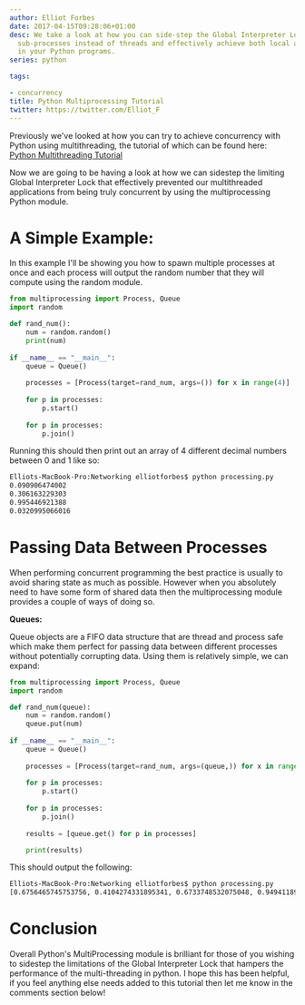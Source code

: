 ```yaml
---
author: Elliot Forbes
date: 2017-04-15T09:28:06+01:00
desc: We take a look at how you can side-step the Global Interpreter Lock by using
  sub-processes instead of threads and effectively achieve both local and remote concurrency
  in your Python programs.
series: python

tags:

- concurrency
title: Python Multiprocessing Tutorial
twitter: https://twitter.com/Elliot_F
---
```


<p>Previously we've looked at how you can try to achieve concurrency with Python using multithreading, the tutorial of which can be found here: <a href="/python/python-multithreading-tutorial/">Python Multithreading Tutorial</a></p>

<p>Now we are going to be having a look at how we can sidestep the limiting Global Interpreter Lock that effectively prevented our multithreaded applications from being truly concurrent by using the multiprocessing Python module. </p>

# A Simple Example:

<p>In this example I'll be showing you how to spawn multiple processes at once and each process will output the random number that they will compute using the random module.</p>

```python
from multiprocessing import Process, Queue
import random

def rand_num():
    num = random.random()
    print(num)
    
if __name__ == "__main__":
    queue = Queue()
    
    processes = [Process(target=rand_num, args=()) for x in range(4)]
    
    for p in processes:
        p.start()
        
    for p in processes:
        p.join()
```

<p>Running this should then print out an array of 4 different decimal numbers between 0 and 1 like so:</p>

```bash
Elliots-MacBook-Pro:Networking elliotforbes$ python processing.py
0.090906474002
0.306163229303
0.995446921388
0.0320995066016
```

# Passing Data Between Processes

<p>When performing concurrent programming the best practice is usually to avoid sharing state as much as possible. However when you absolutely need to have some form of shared data then the multiprocessing module provides a couple of ways of doing so. </p>

<p><strong>Queues:</strong></p>

<p>Queue objects are a FIFO data structure that are thread and process safe which make them perfect for passing data between different processes without potentially corrupting data. Using them is relatively simple, we can expand:</p>

```python
from multiprocessing import Process, Queue
import random

def rand_num(queue):
    num = random.random()
    queue.put(num)
    
if __name__ == "__main__":
    queue = Queue()
    
    processes = [Process(target=rand_num, args=(queue,)) for x in range(4)]
    
    for p in processes:
        p.start()
        
    for p in processes:
        p.join()
    
    results = [queue.get() for p in processes]

    print(results)
```

<p>This should output the following:</p>

```bash
Elliots-MacBook-Pro:Networking elliotforbes$ python processing.py
[0.6756465745753756, 0.4104274331895341, 0.6733748532075048, 0.9494118991646461]
```

# Conclusion

<p>Overall Python's MultiProcessing module is brilliant for those of you wishing to sidestep the limitations of the Global Interpreter Lock that hampers the performance of the multi-threading in python. I hope this has been helpful, if you feel anything else needs added to this tutorial then let me know in the comments section below!</p>
